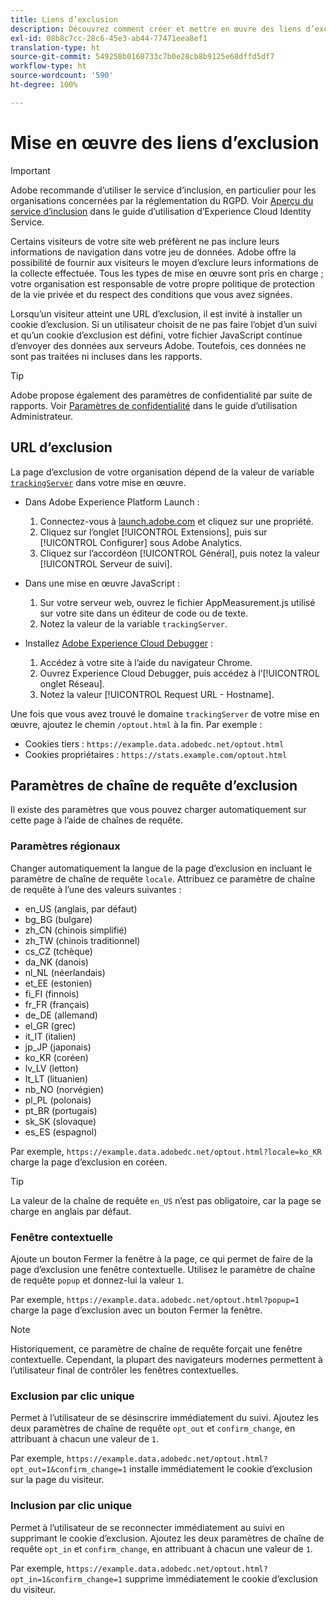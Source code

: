 ```yaml
---
title: Liens d’exclusion
description: Découvrez comment créer et mettre en œuvre des liens d’exclusion pour les visiteurs de votre site.
exl-id: 08b8c7cc-28c6-45e3-ab44-77471eea8ef1
translation-type: ht
source-git-commit: 549258b0168733c7b0e28cb8b9125e68dffd5df7
workflow-type: ht
source-wordcount: '590'
ht-degree: 100%

---
```


# Mise en œuvre des liens d’exclusion

>[!IMPORTANT]
>
>Adobe recommande d’utiliser le service d’inclusion, en particulier pour les organisations concernées par la réglementation du RGPD. Voir [Aperçu du service d’inclusion](https://docs.adobe.com/content/help/fr-FR/id-service/using/implementation/opt-in-service/optin-overview.html) dans le guide d’utilisation d’Experience Cloud Identity Service.

Certains visiteurs de votre site web préfèrent ne pas inclure leurs informations de navigation dans votre jeu de données. Adobe offre la possibilité de fournir aux visiteurs le moyen d’exclure leurs informations de la collecte effectuée. Tous les types de mise en œuvre sont pris en charge ; votre organisation est responsable de votre propre politique de protection de la vie privée et du respect des conditions que vous avez signées.

Lorsqu’un visiteur atteint une URL d’exclusion, il est invité à installer un cookie d’exclusion. Si un utilisateur choisit de ne pas faire l’objet d’un suivi et qu’un cookie d’exclusion est défini, votre fichier JavaScript continue d’envoyer des données aux serveurs Adobe. Toutefois, ces données ne sont pas traitées ni incluses dans les rapports.

>[!TIP]
>
>Adobe propose également des paramètres de confidentialité par suite de rapports. Voir [Paramètres de confidentialité](../../admin/admin/privacy-settings.md) dans le guide d’utilisation Administrateur.

## URL d’exclusion

La page d’exclusion de votre organisation dépend de la valeur de variable [`trackingServer`](../vars/config-vars/trackingserver.md) dans votre mise en œuvre.

* Dans Adobe Experience Platform Launch :
   1. Connectez-vous à [launch.adobe.com](https://launch.adobe.com) et cliquez sur une propriété.
   2. Cliquez sur l’onglet [!UICONTROL Extensions], puis sur [!UICONTROL Configurer] sous Adobe Analytics.
   3. Cliquez sur l’accordéon [!UICONTROL Général], puis notez la valeur [!UICONTROL Serveur de suivi].

* Dans une mise en œuvre JavaScript :
   1. Sur votre serveur web, ouvrez le fichier AppMeasurement.js utilisé sur votre site dans un éditeur de code ou de texte.
   2. Notez la valeur de la variable `trackingServer`.

* Installez [Adobe Experience Cloud Debugger](https://docs.adobe.com/content/help/fr-FR/debugger/using/experience-cloud-debugger.html) :
   1. Accédez à votre site à l’aide du navigateur Chrome.
   2. Ouvrez Experience Cloud Debugger, puis accédez à l’[!UICONTROL onglet Réseau].
   3. Notez la valeur [!UICONTROL Request URL - Hostname].

Une fois que vous avez trouvé le domaine `trackingServer` de votre mise en œuvre, ajoutez le chemin `/optout.html` à la fin. Par exemple :

* Cookies tiers : `https://example.data.adobedc.net/optout.html`
* Cookies propriétaires : `https://stats.example.com/optout.html`

## Paramètres de chaîne de requête d’exclusion

Il existe des paramètres que vous pouvez charger automatiquement sur cette page à l’aide de chaînes de requête.

### Paramètres régionaux

Changer automatiquement la langue de la page d’exclusion en incluant le paramètre de chaîne de requête `locale`. Attribuez ce paramètre de chaîne de requête à l’une des valeurs suivantes :

* en_US (anglais, par défaut)
* bg_BG (bulgare)
* zh_CN (chinois simplifié)
* zh_TW (chinois traditionnel)
* cs_CZ (tchèque)
* da_NK (danois)
* nl_NL (néerlandais)
* et_EE (estonien)
* fi_FI (finnois)
* fr_FR (français)
* de_DE (allemand)
* el_GR (grec)
* it_IT (italien)
* jp_JP (japonais)
* ko_KR (coréen)
* lv_LV (letton)
* lt_LT (lituanien)
* nb_NO (norvégien)
* pl_PL (polonais)
* pt_BR (portugais)
* sk_SK (slovaque)
* es_ES (espagnol)

Par exemple, `https://example.data.adobedc.net/optout.html?locale=ko_KR` charge la page d’exclusion en coréen.

>[!TIP]
>
>La valeur de la chaîne de requête `en_US` n’est pas obligatoire, car la page se charge en anglais par défaut.

### Fenêtre contextuelle

Ajoute un bouton Fermer la fenêtre à la page, ce qui permet de faire de la page d’exclusion une fenêtre contextuelle. Utilisez le paramètre de chaîne de requête `popup` et donnez-lui la valeur `1`.

Par exemple, `https://example.data.adobedc.net/optout.html?popup=1` charge la page d’exclusion avec un bouton Fermer la fenêtre.

>[!NOTE]
>
>Historiquement, ce paramètre de chaîne de requête forçait une fenêtre contextuelle. Cependant, la plupart des navigateurs modernes permettent à l’utilisateur final de contrôler les fenêtres contextuelles.

### Exclusion par clic unique

Permet à l’utilisateur de se désinscrire immédiatement du suivi. Ajoutez les deux paramètres de chaîne de requête `opt_out` et `confirm_change`, en attribuant à chacun une valeur de `1`.

Par exemple, `https://example.data.adobedc.net/optout.html?opt_out=1&confirm_change=1` installe immédiatement le cookie d’exclusion sur la page du visiteur.

### Inclusion par clic unique

Permet à l’utilisateur de se reconnecter immédiatement au suivi en supprimant le cookie d’exclusion. Ajoutez les deux paramètres de chaîne de requête `opt_in` et `confirm_change`, en attribuant à chacun une valeur de `1`.

Par exemple, `https://example.data.adobedc.net/optout.html?opt_in=1&confirm_change=1` supprime immédiatement le cookie d’exclusion du visiteur.
